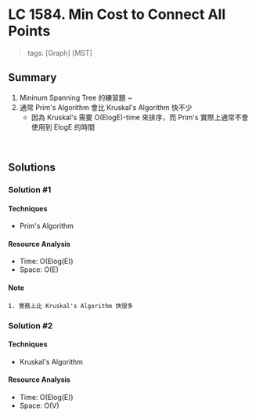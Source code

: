# LC 1584. Min Cost to Connect All Points
> tags: [Graph] [MST]

## Summary
1. Mininum Spanning Tree 的練習題 ~
2. 通常 Prim's Algorithm 會比 Kruskal's Algorithm 快不少
    - 因為 Kruskal's 需要 O(ElogE)-time 來排序，而 Prim's 實際上通常不會使用到 ElogE 的時間

<br>

## Solutions
### Solution #1
#### Techniques
- Prim's Algorithm

#### Resource Analysis
- Time: O(Elog(E))
- Space: O(E)

#### Note
```
1. 實務上比 Kruskal's Algorithm 快很多
```


### Solution #2
#### Techniques
- Kruskal's Algorithm

#### Resource Analysis
- Time: O(Elog(E))
- Space: O(V)
